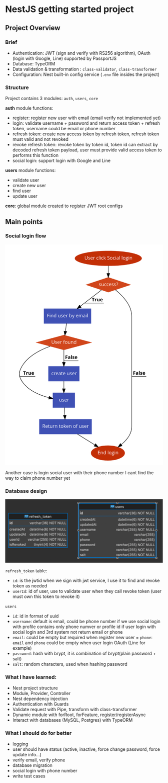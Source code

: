 
# NestJS getting started project

## Project Overview
### Brief
- Authentication: JWT (sign and verify with RS256 algorithm), OAuth (login with Google, Line) supported by PassportJS
- Database: TypeORM
- Data validation & transformation : `class-validator`, `class-transformer`
- Configuration: Nest built-in config service (`.env` file insides the project)

### Structure
Project contains 3 modules: `auth`, `users`, `core`

**auth** module functions: 
- register: register new user with email (email verify not implemented yet)
- login: validate username + password and return access token + refresh token, username could be email or phone number
- refresh token: create new access token by refresh token, refresh token must valid and not revoked
- revoke refresh token: revoke token by token id, token id can extract by decoded refresh token payload, user must provide valid access token to performs this function
- social login: support login with Google and Line

**users** module functions:
- validate user
- create new user
- find user
- update user

**core**: global module created to register JWT root configs

## Main points
### Social login flow

<img src="stuffs/images/social_login_flow.png?raw=true" width="512"/>


Another case is login social user with their phone number I cant find the way to claim phone number yet

### Database design
<img src="stuffs/images/erd.png?raw=true" width="512"/>

`refresh_token` table:
- `id`: is the jwtid when we sign with jwt service, I use it to find and revoke token as needed
- `userId`: id of user, use to validate user when they call revoke token (user must own this token to revoke it)

`users`
- `id`: id in format of uuid
- `username`: default is email, could be phone number if we use social login with profile contains only phone numver or profile id if user login with social login and 3rd system not return email or phone
- `email`: could be empty but required when register new user
= `phone`: `email` and `phone` could be empty when user login OAuth (Line for example)
- `password`: hash with brypt, it is combination of brypt(plain password + salt)
- `salt`: random characters, used when hashing password

### What I have learned:
- Nest project structure
- Module, Provider, Controller
- Nest dependency injection
- Authentication with Guards
- Validate request with Pipe, transform with class-transformer
- Dynamic module with forRoot, forFeature, register/registerAsync
- Interact with databases (MySQL, Postgres) with TypeORM

### What I should do for better
- logging
- user should have status (active, inactive, force change password, force update info...)
- verify email, verify phone
- database migration
- social login with phone number
- write test cases


